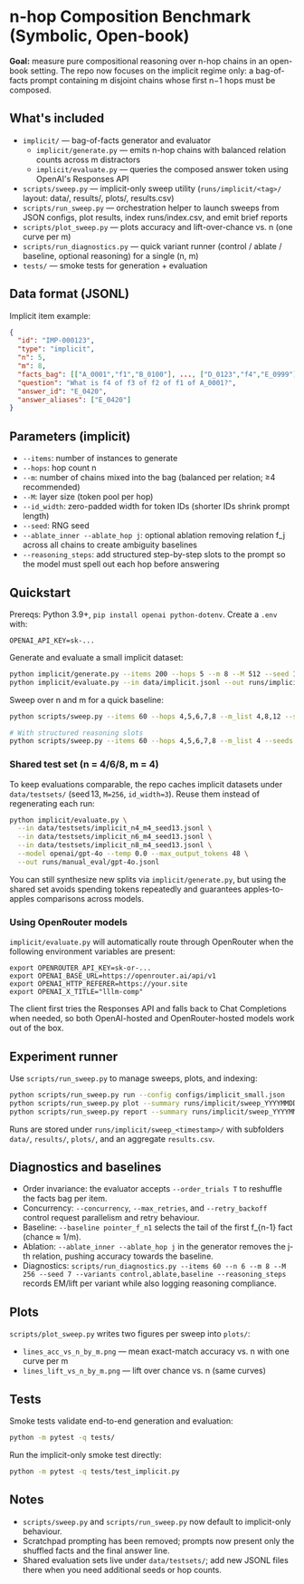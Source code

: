 # n-hop Composition Benchmark (Symbolic, Open-book)

**Goal:** measure pure compositional reasoning over n-hop chains in an open-book setting. The repo now focuses on the implicit regime only: a bag-of-facts prompt containing m disjoint chains whose first n−1 hops must be composed.

## What's included

- `implicit/` — bag-of-facts generator and evaluator
  - `implicit/generate.py` — emits n-hop chains with balanced relation counts across m distractors
  - `implicit/evaluate.py` — queries the composed answer token using OpenAI's Responses API
- `scripts/sweep.py` — implicit-only sweep utility (`runs/implicit/<tag>/` layout: data/, results/, plots/, results.csv)
- `scripts/run_sweep.py` — orchestration helper to launch sweeps from JSON configs, plot results, index runs/index.csv, and emit brief reports
- `scripts/plot_sweep.py` — plots accuracy and lift-over-chance vs. n (one curve per m)
- `scripts/run_diagnostics.py` — quick variant runner (control / ablate / baseline, optional reasoning) for a single (n, m)
- `tests/` — smoke tests for generation + evaluation

## Data format (JSONL)

Implicit item example:
```json
{
  "id": "IMP-000123",
  "type": "implicit",
  "n": 5,
  "m": 8,
  "facts_bag": [["A_0001","f1","B_0100"], ..., ["D_0123","f4","E_0999"]],
  "question": "What is f4 of f3 of f2 of f1 of A_0001?",
  "answer_id": "E_0420",
  "answer_aliases": ["E_0420"]
}
```

## Parameters (implicit)

- `--items`: number of instances to generate
- `--hops`: hop count n
- `--m`: number of chains mixed into the bag (balanced per relation; ≥4 recommended)
- `--M`: layer size (token pool per hop)
- `--id_width`: zero-padded width for token IDs (shorter IDs shrink prompt length)
- `--seed`: RNG seed
- `--ablate_inner --ablate_hop j`: optional ablation removing relation f_j across all chains to create ambiguity baselines
- `--reasoning_steps`: add structured step-by-step slots to the prompt so the model must spell out each hop before answering

## Quickstart

Prereqs: Python 3.9+, `pip install openai python-dotenv`. Create a `.env` with:
```
OPENAI_API_KEY=sk-...
```

Generate and evaluate a small implicit dataset:
```bash
python implicit/generate.py --items 200 --hops 5 --m 8 --M 512 --seed 123 --out data/implicit.jsonl
python implicit/evaluate.py --in data/implicit.jsonl --out runs/implicit_run.jsonl --model gpt-4.1-mini --temp 0.0 --max_output_tokens 16 | tee runs/implicit_run.log
```

Sweep over n and m for a quick baseline:
```bash
python scripts/sweep.py --items 60 --hops 4,5,6,7,8 --m_list 4,8,12 --seeds 7,13

# With structured reasoning slots
python scripts/sweep.py --items 60 --hops 4,5,6,7,8 --m_list 4 --seeds 13,27 --reasoning_steps --max_output_tokens 64
```

### Shared test set (n = 4/6/8, m = 4)

To keep evaluations comparable, the repo caches implicit datasets under `data/testsets/` (seed 13, `M=256`, `id_width=3`). Reuse them instead of regenerating each run:

```bash
python implicit/evaluate.py \
  --in data/testsets/implicit_n4_m4_seed13.jsonl \
  --in data/testsets/implicit_n6_m4_seed13.jsonl \
  --in data/testsets/implicit_n8_m4_seed13.jsonl \
  --model openai/gpt-4o --temp 0.0 --max_output_tokens 48 \
  --out runs/manual_eval/gpt-4o.jsonl
```

You can still synthesize new splits via `implicit/generate.py`, but using the shared set avoids spending tokens repeatedly and guarantees apples-to-apples comparisons across models.

### Using OpenRouter models

`implicit/evaluate.py` will automatically route through OpenRouter when the following environment variables are present:

```
export OPENROUTER_API_KEY=sk-or-...
export OPENAI_BASE_URL=https://openrouter.ai/api/v1
export OPENAI_HTTP_REFERER=https://your.site
export OPENAI_X_TITLE="lllm-comp"
```

The client first tries the Responses API and falls back to Chat Completions when needed, so both OpenAI-hosted and OpenRouter-hosted models work out of the box.

## Experiment runner

Use `scripts/run_sweep.py` to manage sweeps, plots, and indexing:
```bash
python scripts/run_sweep.py run --config configs/implicit_small.json
python scripts/run_sweep.py plot --summary runs/implicit/sweep_YYYYMMDD_HHMMSS/results.csv --outdir runs/implicit/sweep_YYYYMMDD_HHMMSS/plots --label gpt-4.1-mini
python scripts/run_sweep.py report --summary runs/implicit/sweep_YYYYMMDD_HHMMSS/results.csv
```

Runs are stored under `runs/implicit/sweep_<timestamp>/` with subfolders `data/`, `results/`, `plots/`, and an aggregate `results.csv`.

## Diagnostics and baselines

- Order invariance: the evaluator accepts `--order_trials T` to reshuffle the facts bag per item.
- Concurrency: `--concurrency`, `--max_retries`, and `--retry_backoff` control request parallelism and retry behaviour.
- Baseline: `--baseline pointer_f_n1` selects the tail of the first f_{n-1} fact (chance ≈ 1/m).
- Ablation: `--ablate_inner --ablate_hop j` in the generator removes the j-th relation, pushing accuracy towards the baseline.
- Diagnostics: `scripts/run_diagnostics.py --items 60 --n 6 --m 8 --M 256 --seed 7 --variants control,ablate,baseline --reasoning_steps` records EM/lift per variant while also logging reasoning compliance.

## Plots

`scripts/plot_sweep.py` writes two figures per sweep into `plots/`:
- `lines_acc_vs_n_by_m.png` — mean exact-match accuracy vs. n with one curve per m
- `lines_lift_vs_n_by_m.png` — lift over chance vs. n (same curves)

## Tests

Smoke tests validate end-to-end generation and evaluation:
```bash
python -m pytest -q tests/
```

Run the implicit-only smoke test directly:
```bash
python -m pytest -q tests/test_implicit.py
```

## Notes

- `scripts/sweep.py` and `scripts/run_sweep.py` now default to implicit-only behaviour.
- Scratchpad prompting has been removed; prompts now present only the shuffled facts and the final answer line.
- Shared evaluation sets live under `data/testsets/`; add new JSONL files there when you need additional seeds or hop counts.
